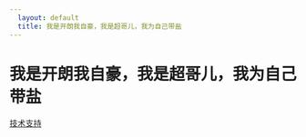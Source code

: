 ```yaml
---
  layout: default
  title: 我是开朗我自豪，我是超哥儿，我为自己带盐
---
```


# 我是开朗我自豪，我是超哥儿，我为自己带盐

 <style>
        #avg {z-index:999;position:absolute;top:5px;left:5px;font-size:12px;color:#000;}

}
    </style>


<div id="cont">
    <div id="avg"></div>
</div>

<script src="/resource/20140813/boo.js"></script>


<script>
    var bobo = new BoBo('/resource/20140813/2.png', 'cont');

    bobo.addControl({"x":128,"y":433,"width":40,"height":50});
   // bobo.addControl({"x":165,"y":79,"width":38,"height":43});
    //bobo.addControl({"x":253,"y":84,"width":40,"height":47});

    bobo._debug = true;

    if(/micromessenger/i.test(navigator.userAgent) && /i[^;]+\;(\s+U;)?\s+CPU.+Mac OS X/i.test(navigator.userAgent)) {
        document.querySelector('.tipLayer').style.display = 'block';
    }
</script>

<script src="http://s9.qhimg.com/static/a18c21cdebc103d3/zepto_1.1.2.js"></script>

<script src="/resource/20140813/edit.js"></script>

<footer>
    <a href="https://www.imququ.com/post/shake_photo_in_little_js.html">技术支持</a>
</footer>